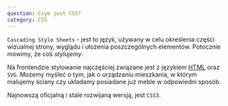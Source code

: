 ```yaml
---
question: Czym jest CSS?
category: CSS
---
```


`Cascading Style Sheets` - jest to język, używany w celu określenia części wizualnej strony, 
wyglądu i ułożenia poszczególnych elementów. Potocznie mówimy, że coś *stylujemy*.

Na frontendzie stylowanie najczęściej związane jest z językiem [HTML](/#czym-jest-html) oraz `SVG`.
Możemy myśleć o tym, jak o urządzaniu mieszkania, w którym malujemy ściany czy układamy posiadane już meble 
w odpowiedni sposób.

Najnowszą oficjalną i stale rozwijaną wersją, jest  `CSS3`.